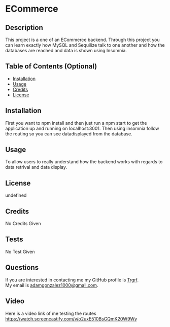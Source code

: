 # ECommerce
## Description
This project is a one of an ECommerce backend. Through this project you can learn exactly how MySQL and Sequilize talk to one another and how the databases are reached and data is shown using Insomnia.

## Table of Contents (Optional)
- [Installation](#installation)
- [Usage](#usage)
- [Credits](#credits)
- [License](#license)
## Installation
First you want to npm install and then just run a npm start to get the application up and running on localhost:3001. Then using insomnia follow the routing so you can see datadisplayed from the database.
## Usage
To allow users to really understand how the backend works with regards to data retrival and data display.
## License

undefined
## Credits
No Credits Given
## Tests
No Test Given
## Questions
If you are interested in contacting me my GitHub profile is [Trgrf](https://github.com/Trgrf). <br />
My email is [adamgonzalez1000@gmail.com](mailto:adamgonzalez1000@gmail.com).
## Video
Here is a video link of me testing the routes
https://watch.screencastify.com/v/o2uxE510BsGQmK20W9Wy